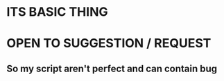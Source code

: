 # ITS BASIC THING
# OPEN TO SUGGESTION / REQUEST

## So my script aren't perfect and can contain bug
